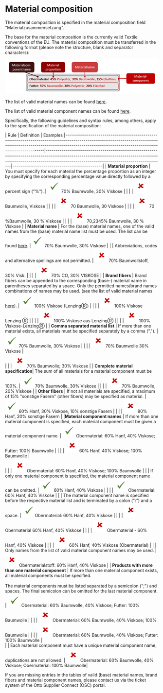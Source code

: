 # Material composition

The material composition is specified in the material composition field "Materialzusammensetzung".

The base for the material composition is the currently valid Textile conventions of the EU. The material composition must be transferred in the following format (please note the structure, blank and separator characters):

![Material composition!](material-composition.gif "Material composition structure")

The list of valid material names can be found [here](material-names.md).

The list of valid material component names can be found [here](material-component-names.md).

Specifically, the following guidelines and syntax rules, among others, apply to the specification of the material composition:

| Rule | Definition  | Examples |-------------------------------------------------------------------------------------------------------------------------------------------------------------------------------------------------------------------------------|------------------------------------------------------------------------------------------------------------------------------------------------------------------------------------------------------------------------|----------------------------------------------|
| **Material proportion** | You must specify for each material the percentage proportion as an integer by specifying the corresponding percentage value directly followed by a percent sign ("%"). | ![OK!](ok.gif "(OK)") 70% Baumwolle, 30% Viskose |
| | | ![NOT OK!](not-ok.gif "(NOT OK)") Baumwolle, Viskose |
| | | ![NOT OK!](not-ok.gif "(NOT OK)") 70 Baumwolle, 30  Viskose |
| | | ![NOT OK!](not-ok.gif "(NOT OK)") 70 %Baumwolle, 30 % Viskose |
| | | ![NOT OK!](not-ok.gif "(NOT OK)") 70,2345% Baumwolle, 30 % Viskose |
| **Material name** | For the (base) material names, one of the valid names from the (base) material name list must be used. The list can be found [here](material-names.md). |![OK!](ok.gif "(OK)") 70% Baumwolle, 30% Viskose                 |
| | Abbreviations, codes and alternative spellings are not permitted. | ![NOT OK!](not-ok.gif "(NOT OK)") 70% Baumwollstoff, 30% Visk. |
| | | ![NOT OK!](not-ok.gif "(NOT OK)") 70% CO, 30% VISKOSE | 
| **Brand fibers** | Brand fibers can be appended to the corresponding (base-) material name in parentheses separated by a space. Only the permitted names/brand names combinations of names may be used. (see the list of valid material names [here](material-names.md)). | ![OK!](ok.gif "(OK)") 100% Viskose (LenzingⓇ) |
| | | ![NOT OK!](not-ok.gif "(NOT OK)") 100% Viskose Lenzing  Ⓡ |
| | | ![NOT OK!](not-ok.gif "(NOT OK)") 100% Viskose aus LenzingⓇ | 
| | | ![NOT OK!](not-ok.gif "(NOT OK)") 100% Viskose-LenzingⓇ | 
| **Comma separated material list** | If more than one material exists, all materials must be specified separately by a comma (","). | ![OK!](ok.gif "(OK)") 70% Baumwolle, 30% Viskose |
| | | ![NOT OK!](not-ok.gif "(NOT OK)") 70% Baumwolle 30% Viskose |  
| | | ![NOT OK!](not-ok.gif "(NOT OK)") 70% Baumwolle; 30% Viskose | 
| **Complete material specification**| The sum of all materials for a material component must be 100%. | ![OK!](ok.gif "(OK)") 70% Baumwolle, 30% Viskose | 
| | | ![NOT OK!](not-ok.gif "(NOT OK)") 70% Baumwolle, 20% Viskose | 
| **Other fibers** | If not all materials are specified, a maximum of 15% "sonstige Fasern" (other fibers) may be specified as material. | ![OK!](ok.gif "(OK)") 60% Hanf, 30% Viskose, 10% sonstige Fasern |
| | | ![NOT OK!](not-ok.gif "(NOT OK)") 80% Hanf, 20% sonstige Fasern | 
|**Material component names** | If more than one material component is specified, each material component must be given a material component name. | ![OK!](ok.gif "(OK)") Obermaterial: 60% Hanf, 40% Viskose; Futter: 100% Baumwolle |
| | | ![NOT OK!](not-ok.gif "(NOT OK)") 60% Hanf, 40% Viskose; 100% Baumwolle |  
| | | ![NOT OK!](not-ok.gif "(NOT OK)") Obermaterial: 60% Hanf, 40% Viskose; 100% Baumwolle |
| | If only one material component is specified, the material component name can be omitted. | ![OK!](ok.gif "(OK)") 60% Hanf, 40% Viskose | 
| | | ![OK!](ok.gif "(OK)") Obermaterial: 60% Hanf, 40% Viskose |
| | The material component name is specified before the respective material list and is terminated by a colon (":") and a space. | ![OK!](ok.gif "(OK)")Obermaterial: 60% Hanf, 40% Viskose |
| | | ![NOT OK!](not-ok.gif "(NOT OK)") Obermaterial 60% Hanf, 40% Viskose |
| | | ![NOT OK!](not-ok.gif "(NOT OK)") Obermaterial - 60% Hanf, 40% Viskose |
| | | ![NOT OK!](not-ok.gif "(NOT OK)") 60% Hanf, 40% Viskose (Obermaterial) |
| | Only names from the list of valid material component names may be used. | ![NOT OK!](not-ok.gif "(NOT OK)") Obermaterialstoff: 60% Hanf, 40% Viskose |
| **Products with more than one material component** | If more than one material component exists, all material components must be specified. <br> <br> The material components must be listed separated by a semicolon (";") and spaces. The final semicolon can be omitted for the last material component.  | ![OK!](ok.gif "(OK)") Obermaterial: 60% Baumwolle, 40% Viskose; Futter: 100% Baumwolle |
| | | ![NOT OK!](not-ok.gif "(NOT OK)") Obermaterial: 60% Baumwolle, 40% Viskose; 100% Baumwolle | 
| | | ![NOT OK!](not-ok.gif "(NOT OK)") Obermaterial: 60% Baumwolle, 40% Viskose; Futter: 100% Baumwolle  |                                                                                                         
| | Each material component must have a unique material component name, duplications are not allowed. | ![NOT OK!](not-ok.gif "(NOT OK)") Obermaterial: 60% Baumwolle, 40% Viskose; Obermaterial: 100% Baumwolle|

If you are missing entries in the tables of valid (base) material names, brand fibers and material component names, please contact us via the ticket system of the Otto Supplier Connect (OSC) portal.